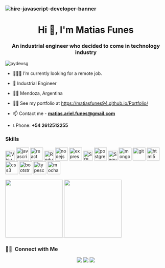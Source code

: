 ### ![hire-javascript-developer-banner](https://user-images.githubusercontent.com/66705822/100891556-211aa600-3498-11eb-84d7-7e9d43c8331c.jpg)
<h1 align="center">Hi 👋, I'm Matias Funes</h1>
<h3 align="center">An industrial engineer who decided to come in technology industry</h3>

<p align="left"> <img src="https://komarev.com/ghpvc/?username=MatiasFunes94" alt="pydevsg" /> </p>

- 🧑🏻‍💻 I’m currently looking for a remote job. 

- 🚀 Industrial Engineer

- ✌🏻 Mendoza, Argentina

- 👨‍💻 See my portfolio at https://matiasfunes94.github.io/Portfolio/

- 📫 Contact me - **matias.ariel.funes@gmail.com**

- 📞 Phone: **+54 2612512255**

### Skills
<p align="left">
<img height=30 alt="Visual Studio Code" src="https://upload.wikimedia.org/wikipedia/commons/thumb/2/2d/Visual_Studio_Code_1.18_icon.svg/1024px-Visual_Studio_Code_1.18_icon.svg.png" />
<img src="https://devicons.github.io/devicon/devicon.git/icons/javascript/javascript-original.svg" alt="javascript" width="40" height="40"/>
<img src="https://devicons.github.io/devicon/devicon.git/icons/react/react-original-wordmark.svg" alt="react" width="40" height="40"/>
<img src="https://img.icons8.com/color/48/000000/redux.png" height=30 alt="Redux"  />
<img src="https://devicons.github.io/devicon/devicon.git/icons/nodejs/nodejs-original-wordmark.svg" alt="nodejs" width="40" height="40"/>
<img src="https://devicons.github.io/devicon/devicon.git/icons/express/express-original-wordmark.svg" alt="express" width="40" height="40"/>
<img src="https://www.logolynx.com/images/logolynx/c0/c0f84d9509d6690a70ce4c596f740c62.png" height=30 alt="SQL"/>
<img src="https://icongr.am/devicon/postgresql-original.svg?size=128&color=currentColor" alt="postgresql40" height="40"/>
<img height=30 alt="Sequelize ORM" src="https://cdn.worldvectorlogo.com/logos/sequelize.svg" />
<img src="https://devicons.github.io/devicon/devicon.git/icons/mongodb/mongodb-original-wordmark.svg" alt="mongodb" width="40" height="40"/> 
<img src="https://www.vectorlogo.zone/logos/git-scm/git-scm-icon.svg" alt="git" width="40" height="40" /> 
<img src="https://devicons.github.io/devicon/devicon.git/icons/html5/html5-original-wordmark.svg" alt="html5" width="40" height="40"/>
<img src="https://devicons.github.io/devicon/devicon.git/icons/css3/css3-original-wordmark.svg" alt="css3" width="40" height="40"/>
<img src="https://devicons.github.io/devicon/devicon.git/icons/bootstrap/bootstrap-plain.svg" alt="bootstrap" width="40" height="40"/>
<img src="https://devicons.github.io/devicon/devicon.git/icons/typescript/typescript-original.svg" alt="typescript" width="40" height="40"/>
<img src="https://icongr.am/devicon/mocha-plain.svg?size=128&color=currentColor" alt="mocha" width="40" height="40"/>

<p>
<a href="https://github.com/AVS1508">
  <img height="180em" src="https://github-readme-stats.vercel.app/api?username=MatiasFunes94&show_icons=true&theme=radical" />
  <img height="180em" src="https://github-readme-stats-eight-theta.vercel.app/api/top-langs/?username=MatiasFunes94&theme=radical&layout=compact&exclude_lang=java+r" />
</a>
</p>

<h3> 🤝🏻 &nbsp;Connect with Me </h3>

<p align="center">
<a href="https://matiasfunes94.github.io/Portfolio-MatiasFunes94/"><img src="https://img.shields.io/badge/-MatiasFunes94.io-3423A6?style=flat-square&logo=Google-Chrome&logoColor=white"/></a>
<a href="https://www.linkedin.com/in/matias-ariel-funes/"><img src="https://img.shields.io/badge/-Matias%20Funes-0077B5?style=flat-square&logo=Linkedin&logoColor=white"/></a>
<a href="mailto:matias.ariel.funes@gamil.com"><img src="https://img.shields.io/badge/-matias.ariel.funes@gamil.com-D14836?style=flat-square&logo=Gmail&logoColor=white"/></a>

